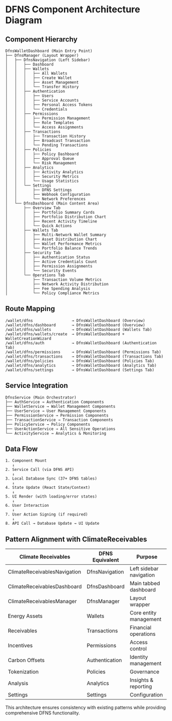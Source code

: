 # DFNS Component Architecture Diagram

## Component Hierarchy

```
DfnsWalletDashboard (Main Entry Point)
├── DfnsManager (Layout Wrapper)
│   ├── DfnsNavigation (Left Sidebar)
│   │   ├── Dashboard
│   │   ├── Wallets
│   │   │   ├── All Wallets
│   │   │   ├── Create Wallet
│   │   │   ├── Asset Management
│   │   │   └── Transfer History
│   │   ├── Authentication
│   │   │   ├── Users
│   │   │   ├── Service Accounts
│   │   │   ├── Personal Access Tokens
│   │   │   └── Credentials
│   │   ├── Permissions
│   │   │   ├── Permission Management
│   │   │   ├── Role Templates
│   │   │   └── Access Assignments
│   │   ├── Transactions
│   │   │   ├── Transaction History
│   │   │   ├── Broadcast Transaction
│   │   │   └── Pending Transactions
│   │   ├── Policies
│   │   │   ├── Policy Dashboard
│   │   │   ├── Approval Queue
│   │   │   └── Risk Management
│   │   ├── Analytics
│   │   │   ├── Activity Analytics
│   │   │   ├── Security Metrics
│   │   │   └── Usage Statistics
│   │   └── Settings
│   │       ├── DFNS Settings
│   │       ├── Webhook Configuration
│   │       └── Network Preferences
│   └── DfnsDashboard (Main Content Area)
│       ├── Overview Tab
│       │   ├── Portfolio Summary Cards
│       │   ├── Portfolio Distribution Chart
│       │   ├── Recent Activity Timeline
│       │   └── Quick Actions
│       ├── Wallets Tab
│       │   ├── Multi-Network Wallet Summary
│       │   ├── Asset Distribution Chart
│       │   ├── Wallet Performance Metrics
│       │   └── Portfolio Balance Trends
│       ├── Security Tab
│       │   ├── Authentication Status
│       │   ├── Active Credentials Count
│       │   ├── Permission Assignments
│       │   └── Security Events
│       └── Operations Tab
│           ├── Transaction Volume Metrics
│           ├── Network Activity Distribution
│           ├── Fee Spending Analysis
│           └── Policy Compliance Metrics
```

## Route Mapping

```
/wallet/dfns                 → DfnsWalletDashboard (Overview)
/wallet/dfns/dashboard       → DfnsWalletDashboard (Overview)
/wallet/dfns/wallets         → DfnsWalletDashboard (Wallets Tab)
/wallet/dfns/wallets/create  → DfnsWalletDashboard + WalletCreationWizard
/wallet/dfns/auth            → DfnsWalletDashboard (Authentication Tab)
/wallet/dfns/permissions     → DfnsWalletDashboard (Permissions Tab)
/wallet/dfns/transactions    → DfnsWalletDashboard (Transactions Tab)
/wallet/dfns/policies        → DfnsWalletDashboard (Policies Tab)
/wallet/dfns/analytics       → DfnsWalletDashboard (Analytics Tab)
/wallet/dfns/settings        → DfnsWalletDashboard (Settings Tab)
```

## Service Integration

```
DfnsService (Main Orchestrator)
├── AuthService → Authentication Components
├── WalletService → Wallet Management Components
├── UserService → User Management Components
├── PermissionService → Permission Components
├── TransactionService → Transaction Components
├── PolicyService → Policy Components
├── UserActionService → All Sensitive Operations
└── ActivityService → Analytics & Monitoring
```

## Data Flow

```
1. Component Mount
   ↓
2. Service Call (via DFNS API)
   ↓
3. Local Database Sync (37+ DFNS tables)
   ↓
4. State Update (React State/Context)
   ↓
5. UI Render (with loading/error states)
   ↓
6. User Interaction
   ↓
7. User Action Signing (if required)
   ↓
8. API Call → Database Update → UI Update
```

## Pattern Alignment with ClimateReceivables

| Climate Receivables | DFNS Equivalent | Purpose |
|---------------------|----------------|---------|
| ClimateReceivablesNavigation | DfnsNavigation | Left sidebar navigation |
| ClimateReceivablesDashboard | DfnsDashboard | Main tabbed dashboard |
| ClimateReceivablesManager | DfnsManager | Layout wrapper |
| Energy Assets | Wallets | Core entity management |
| Receivables | Transactions | Financial operations |
| Incentives | Permissions | Access control |
| Carbon Offsets | Authentication | Identity management |
| Tokenization | Policies | Governance |
| Analysis | Analytics | Insights & reporting |
| Settings | Settings | Configuration |

This architecture ensures consistency with existing patterns while providing comprehensive DFNS functionality.
